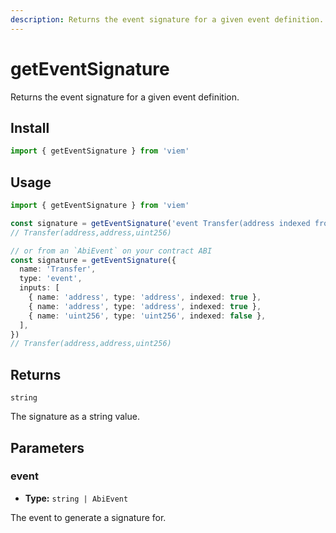 ```yaml
---
description: Returns the event signature for a given event definition.
---
```


# getEventSignature

Returns the event signature for a given event definition.

## Install

```ts
import { getEventSignature } from 'viem'
```

## Usage

```ts
import { getEventSignature } from 'viem'

const signature = getEventSignature('event Transfer(address indexed from, address indexed to, uint256 amount)')
// Transfer(address,address,uint256)

// or from an `AbiEvent` on your contract ABI
const signature = getEventSignature({
  name: 'Transfer',
  type: 'event',
  inputs: [
    { name: 'address', type: 'address', indexed: true },
    { name: 'address', type: 'address', indexed: true },
    { name: 'uint256', type: 'uint256', indexed: false },
  ],
})
// Transfer(address,address,uint256)
```

## Returns

`string`

The signature as a string value.

## Parameters

### event

- **Type:** `string | AbiEvent`

The event to generate a signature for.

